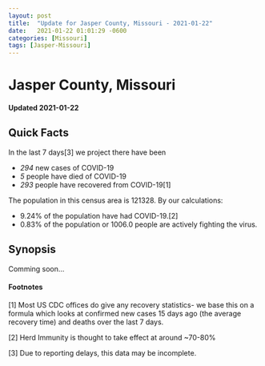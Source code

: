 ```yaml
---
layout: post
title:  "Update for Jasper County, Missouri - 2021-01-22"
date:   2021-01-22 01:01:29 -0600
categories: [Missouri]
tags: [Jasper-Missouri]
---
```


# Jasper County, Missouri
#### Updated 2021-01-22

## Quick Facts

In the last 7 days[3] we project there have been
- *294* new cases of COVID-19
- *5* people have died of COVID-19
- *293* people have recovered from COVID-19[1]

The population in this census area is 121328. By our calculations:
- 9.24% of the population have had COVID-19.[2]
- 0.83% of the population or 1006.0 people are actively fighting the virus.

## Synopsis

Comming soon...


#### Footnotes

[1] Most US CDC offices do give any recovery statistics- we base this on a formula which looks at confirmed new cases
15 days ago (the average recovery time) and deaths over the last 7 days.

[2] Herd Immunity is thought to take effect at around ~70-80%

[3] Due to reporting delays, this data may be incomplete.
 
    
